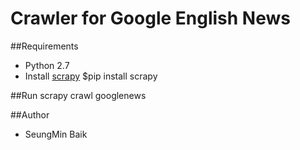 # Crawler for Google English News

##Requirements
- Python 2.7
- Install [scrapy](http://scrapy.org/)
	$pip install scrapy

##Run
	scrapy crawl googlenews

##Author
- SeungMin Baik
